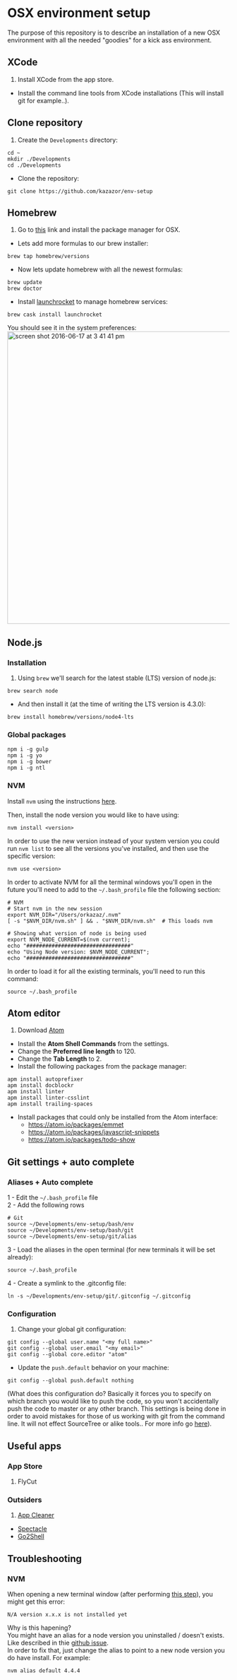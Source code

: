 # OSX environment setup
The purpose of this repository is to describe an installation of a new OSX environment with all the needed "goodies" for a kick ass environment.

## XCode
1. Install XCode from the app store.
* Install the command line tools from XCode installations (This will install git for example..).

## Clone repository
1. Create the ```Developments``` directory:
```shell
cd ~
mkdir ./Developments
cd ./Developments
```
* Clone the repository:
```shell
git clone https://github.com/kazazor/env-setup
```

## Homebrew
1. Go to [this](http://brew.sh/) link and install the package manager for OSX.
* Lets add more formulas to our brew installer:
```shell
brew tap homebrew/versions
```
* Now lets update homebrew with all the newest formulas:
```shell
brew update
brew doctor
```
* Install [launchrocket](https://github.com/jimbojsb/launchrocket) to manage homebrew services:
```shell
brew cask install launchrocket
```
You should see it in the system preferences:
<img width="662" alt="screen shot 2016-06-17 at 3 41 41 pm" src="https://cloud.githubusercontent.com/assets/1577655/16150800/1a577898-34a2-11e6-88a0-02b76def1154.png">
## Node.js
###  Installation
1. Using ```brew``` we'll search for the latest stable (LTS) version of node.js:
```shell
brew search node
```
* And then install it (at the time of writing the LTS version is 4.3.0):
```shell
brew install homebrew/versions/node4-lts
```

### Global packages
```shell
npm i -g gulp
npm i -g yo
npm i -g bower
npm i -g ntl
```

### NVM
Install ```nvm``` using the instructions [here](https://github.com/creationix/nvm).

Then, install the node version you would like to have using:
```shell
nvm install <version>
```

In order to use the new version instead of your system version you could run ```nvm list``` to see all the versions you've installed, and then use the specific version:
```shell
nvm use <version>
```

<a name="nvm_bash_profile"></a>In order to activate NVM for all the terminal windows you'll open in the future you'll need to add to the ```~/.bash_profile``` file the following section:
```shell
# NVM
# Start nvm in the new session
export NVM_DIR="/Users/orkazaz/.nvm"
[ -s "$NVM_DIR/nvm.sh" ] && . "$NVM_DIR/nvm.sh"  # This loads nvm

# Showing what version of node is being used
export NVM_NODE_CURRENT=$(nvm current);
echo "#################################"
echo "Using Node version: $NVM_NODE_CURRENT";
echo "#################################"
```

In order to load it for all the existing terminals, you'll need to run this command:
```shell
source ~/.bash_profile
```

## Atom editor
1. Download [Atom](https://atom.io/)
* Install the **Atom Shell Commands** from the settings.
* Change the **Preferred line length** to 120.
* Change the **Tab Length** to 2.
* Install the following packages from the package manager:
```Shell
apm install autoprefixer
apm install docblockr
apm install linter
apm install linter-csslint
apm install trailing-spaces
```
* Install packages that could only be installed from the Atom interface:
  * https://atom.io/packages/emmet
  * https://atom.io/packages/javascript-snippets
  * https://atom.io/packages/todo-show

## Git settings + auto complete
### Aliases + Auto complete
1 - Edit the ```~/.bash_profile``` file<br>
2 - Add the following rows
```shell
# Git
source ~/Developments/env-setup/bash/env
source ~/Developments/env-setup/bash/git
source ~/Developments/env-setup/git/alias
```
3 - Load the aliases in the open terminal (for new terminals it will be set already):
```shell
source ~/.bash_profile
```
4 - Create a symlink to the .gitconfig file:
```shell
ln -s ~/Developments/env-setup/git/.gitconfig ~/.gitconfig
```

### Configuration
1. Change your global git configuration:
```shell
git config --global user.name "<my full name>"
git config --global user.email "<my email>"
git config --global core.editor "atom"
```
* Update the ```push.default``` behavior on your machine:
```shell
git config --global push.default nothing
```
(What does this configuration do? Basically it forces you to specify on which branch you would like to push the code, so you won't accidentally push the code to master or any other branch. This settings is being done in order to avoid mistakes for those of us working with git from the command line. It will not effect SourceTree or alike tools.. For more info go [here](http://stackoverflow.com/questions/8170558/git-push-set-target-for-branch )).

## Useful apps
### App Store
1. FlyCut

### Outsiders
1. [App Cleaner](https://freemacsoft.net/appcleaner/)
* [Spectacle](https://www.spectacleapp.com/)
* [Go2Shell](http://zipzapmac.com/go2shell)

## Troubleshooting
### NVM
When opening a new terminal window (after performing [this step](#nvm_bash_profile)), you might get this error:
```shell
N/A version x.x.x is not installed yet
```

Why is this hapening?<br>
You might have an alias for a node version you uninstalled / doesn't exists. Like described in thie [github issue](https://github.com/creationix/nvm/issues/437#issuecomment-46477874).<br>
In order to fix that, just change the alias to point to a new node version you do have install. For example:
```
nvm alias default 4.4.4
```
